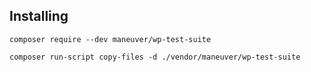 ## Installing

```
composer require --dev maneuver/wp-test-suite
```

```
composer run-script copy-files -d ./vendor/maneuver/wp-test-suite
```

